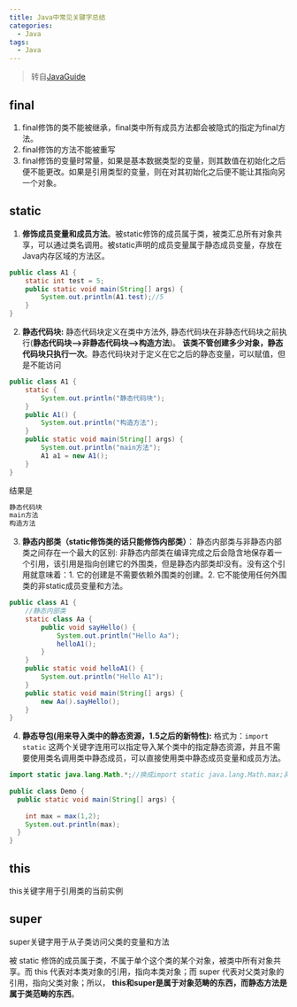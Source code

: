 ```yaml
---
title: Java中常见关键字总结
categories:
  - Java
tags:
  - Java
---
```

> 
> 转自[JavaGuide](https://snailclimb.gitee.io/javaguide/#/docs/java/basis/Java%E5%B8%B8%E8%A7%81%E5%85%B3%E9%94%AE%E5%AD%97%E6%80%BB%E7%BB%93)

## final

1. final修饰的类不能被继承，final类中所有成员方法都会被隐式的指定为final方法。
2. final修饰的方法不能被重写
3. final修饰的变量时常量，如果是基本数据类型的变量，则其数值在初始化之后便不能更改。如果是引用类型的变量，则在对其初始化之后便不能让其指向另一个对象。

## static

1. **修饰成员变量和成员方法**。被static修饰的成员属于类，被类汇总所有对象共享，可以通过类名调用。被static声明的成员变量属于静态成员变量，存放在Java内存区域的方法区。

```java
public class A1 {
    static int test = 5;
    public static void main(String[] args) {
        System.out.println(A1.test);//5
    }
}
```

2. **静态代码块:** 静态代码块定义在类中方法外, 静态代码块在非静态代码块之前执行(**静态代码块—>非静态代码块—>构造方法**)。 **该类不管创建多少对象，静态代码块只执行一次**。静态代码块对于定义在它之后的静态变量，可以赋值，但是不能访问

```java
public class A1 {
    static {
        System.out.println("静态代码块");
    }
    public A1() {
        System.out.println("构造方法");
    }
    public static void main(String[] args) {
        System.out.println("main方法");
        A1 a1 = new A1();
    }
}
```

结果是

```bash
静态代码块
main方法
构造方法
```

3. **静态内部类（static修饰类的话只能修饰内部类）**： 静态内部类与非静态内部类之间存在一个最大的区别: 非静态内部类在编译完成之后会隐含地保存着一个引用，该引用是指向创建它的外围类，但是静态内部类却没有。没有这个引用就意味着：1. 它的创建是不需要依赖外围类的创建。2. 它不能使用任何外围类的非static成员变量和方法。

```java
public class A1 {
    //静态内部类
    static class Aa {
        public void sayHello() {
            System.out.println("Hello Aa");
            helloA1();
        }
    }
    public static void helloA1() {
        System.out.println("Hello A1");
    }
    public static void main(String[] args) {
        new Aa().sayHello();
    }
}
```

4. **静态导包(用来导入类中的静态资源，1.5之后的新特性):** 格式为：`import static` 这两个关键字连用可以指定导入某个类中的指定静态资源，并且不需要使用类名调用类中静态成员，可以直接使用类中静态成员变量和成员方法。

```java
import static java.lang.Math.*;//换成import static java.lang.Math.max;具有一样的效果
 
public class Demo {
  public static void main(String[] args) {
 
    int max = max(1,2);
    System.out.println(max);
  }
}
```

## this

this关键字用于引用类的当前实例

## super

super关键字用于从子类访问父类的变量和方法

被 static 修饰的成员属于类，不属于单个这个类的某个对象，被类中所有对象共享。而 this 代表对本类对象的引用，指向本类对象；而 super 代表对父类对象的引用，指向父类对象；所以， **this和super是属于对象范畴的东西，而静态方法是属于类范畴的东西**。

